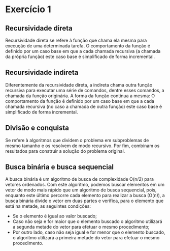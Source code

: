 # Exercício 1


## Recursividade direta
Recursividade direta se refere à função que chama ela mesma para execução de uma determinada tarefa. O comportamento da função é definido por um caso base em que a cada chamada recursiva (a chamada da própria função) este caso base é simplificado de forma incremental.









## Recursividade indireta

Diferentemente da recursividade direta, a indireta chama outra função recursiva para executar uma série de comandos, dentre esses comandos, a chamada da função originária. A forma da função continua a mesma: O comportamento da função é definido por um caso base em que a cada chamada recursiva (no caso a chamada de outra função) este caso base é simplificado de forma incremental.

















## Divisão e conquista

Se refere à algoritmos que dividem o problema em subproblemas de mesmo tamanho e os resolvem de modo recursivo. Por fim, combinam os resultados para construir a solução do problema original.





## Busca binária e busca sequencial

A busca binária é um algoritmo de busca de complexidade O(n/2) para vetores ordenados. Com este algoritmo, podemos buscar elementos em um vetor de modo mais rápido que um algoritmo de busca sequencial, pois, enquanto este último percorre cada elemento para realizar a busca (O(n)), a busca binária divide o vetor em duas partes e verifica, para o elemento que está na metade, as seguintes condições:

* Se o elemento é igual ao valor buscado;
* Caso não seja e for maior que o elemento buscado o algoritmo utilizará a segunda metade do vetor para efetuar o mesmo procedimento;
* Por outro lado, caso não seja igual e for menor que o elemento buscado, o algoritmo utilizará a primeira metade do vetor para efetuar o mesmo procedimento.
